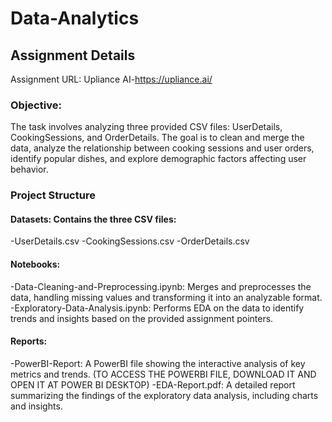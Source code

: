 # Data-Analytics
## Assignment Details
Assignment URL: Upliance AI-https://upliance.ai/
### Objective:
The task involves analyzing three provided CSV files: UserDetails, CookingSessions, and OrderDetails. The goal is to clean and merge the data, analyze the relationship between cooking sessions and user orders, identify popular dishes, and explore demographic factors affecting user behavior.
### Project Structure
#### Datasets: Contains the three CSV files:
-UserDetails.csv
-CookingSessions.csv
-OrderDetails.csv
#### Notebooks:
-Data-Cleaning-and-Preprocessing.ipynb: Merges and preprocesses the data, handling missing values and transforming it into an analyzable format.
-Exploratory-Data-Analysis.ipynb: Performs EDA on the data to identify trends and insights based on the provided assignment pointers.
#### Reports:
-PowerBI-Report: A PowerBI file showing the interactive analysis of key metrics and trends. (TO ACCESS THE POWERBI FILE, DOWNLOAD IT AND OPEN IT AT POWER BI DESKTOP)
-EDA-Report.pdf: A detailed report summarizing the findings of the exploratory data analysis, including charts and insights. 

